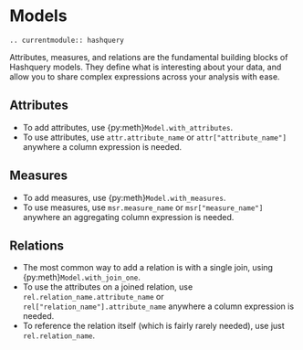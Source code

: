 # Models

```{eval-rst}
.. currentmodule:: hashquery
```

Attributes, measures, and relations are the fundamental building blocks of Hashquery models. They define what is interesting about your data, and allow you to share complex expressions across your analysis with ease.

## Attributes

- To add attributes, use {py:meth}`Model.with_attributes`.
- To use attributes, use `attr.attribute_name` or `attr["attribute_name"]`
  anywhere a column expression is needed.

## Measures

- To add measures, use {py:meth}`Model.with_measures`.
- To use measures, use `msr.measure_name` or `msr["measure_name"]` anywhere an aggregating column expression is needed.

## Relations

- The most common way to add a relation is with a single join, using {py:meth}`Model.with_join_one`.
- To use the attributes on a joined relation, use `rel.relation_name.attribute_name` or `rel["relation_name"].attribute_name` anywhere a column expression is needed.
- To reference the relation itself (which is fairly rarely needed), use just `rel.relation_name`.
